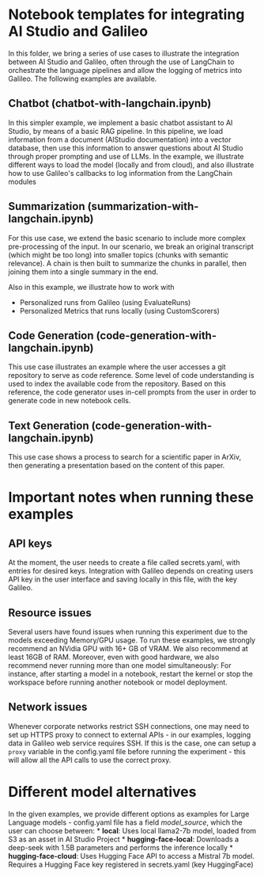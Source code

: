 # Notebook templates for integrating AI Studio and Galileo

In this folder, we bring a series of use cases to illustrate the integration between AI Studio and Galileo, often through the use of LangChain to orchestrate the language pipelines and allow the logging of metrics into Galileo. The following examples are available.

## Chatbot (chatbot-with-langchain.ipynb)

In this simpler example, we implement a basic chatbot assistant to AI Studio, by means of a basic RAG pipeline. In this pipeline, we load information from a document (AIStudio documentation) into a vector database, then use this information to answer questions about AI Studio through proper prompting and use of LLMs. In the example, we illustrate different ways to load the model (locally and from cloud), and also illustrate how to use Galileo's callbacks to log information from the LangChain modules

## Summarization (summarization-with-langchain.ipynb)

For this use case, we extend the basic scenario to include more complex pre-processing of the input. In our scenario, we break an original transcript (which might be too long) into smaller topics (chunks with semantic relevance). A chain is then built to summarize the chunks in parallel, then joining them into a single summary in the end.

Also in this example, we illustrate how to work with
* Personalized runs from Galileo (using EvaluateRuns)
* Personalized Metrics that runs locally (using CustomScorers)

## Code Generation (code-generation-with-langchain.ipynb)

This use case illustrates an example where the user accesses a git repository to serve as code reference. Some level of code understanding is used to index the available code from the repository. Based on this reference, the code generator uses in-cell prompts from the user in order to generate code in new notebook cells. 

## Text Generation (code-generation-with-langchain.ipynb)

This use case shows a process to search for a scientific paper in ArXiv, then generating a presentation based on the content of this paper.

# Important notes when running these examples
## API keys
At the moment, the user needs to create a file called secrets.yaml, with entries for desired keys. Integration with Galileo depends on creating users API key in the user interface and saving locally in this file, with the key Galileo.

## Resource issues
Several users have found issues when running this experiment due to the models exceeding Memory/GPU usage. To run these examples, we strongly recommend an NVidia GPU with 16+ GB of VRAM. We also recommend at least 16GB of RAM. Moreover, even with good hardware, we also recommend never running more than one model simultaneously: For instance, after starting a model in a notebook, restart the kernel or stop the workspace before running another notebook or model deployment.

## Network issues
Whenever corporate networks restrict SSH connections, one may need to set up HTTPS proxy to connect to external APIs - in our examples, logging data in Galileo web service requires SSH. If this is the case, one can setup a `proxy` variable in the config.yaml file before running the experiment - this will allow all the API calls to use the correct proxy.

# Different model alternatives

In the given examples, we provide different options as examples for  Large Language models - config.yaml file has a field *model_source*, which the user can choose between:
    * **local**: Uses local llama2-7b model, loaded from S3 as an asset in AI Studio Project
    * **hugging-face-local**: Downloads a deep-seek with 1.5B parameters and performs the inference locally
    * **hugging-face-cloud**: Uses Hugging Face API to access a Mistral 7b model. Requires a Hugging Face key registered in secrets.yaml (key HuggingFace)
